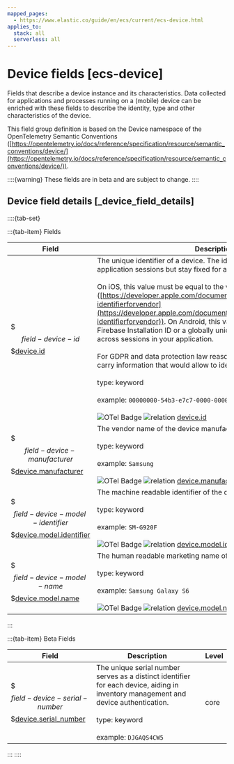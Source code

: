 ```yaml
---
mapped_pages:
  - https://www.elastic.co/guide/en/ecs/current/ecs-device.html
applies_to:
  stack: all
  serverless: all
---
```


# Device fields [ecs-device]

Fields that describe a device instance and its characteristics. Data collected for applications and processes running on a (mobile) device can be enriched with these fields to describe the identity, type and other characteristics of the device.

This field group definition is based on the Device namespace of the OpenTelemetry Semantic Conventions ([https://opentelemetry.io/docs/reference/specification/resource/semantic_conventions/device/](https://opentelemetry.io/docs/reference/specification/resource/semantic_conventions/device/)).

::::{warning}
These fields are in beta and are subject to change.
::::



## Device field details [_device_field_details]

::::{tab-set}

:::{tab-item} Fields

| Field | Description | Level |
| --- | --- | --- |
| $$$field-device-id$$$[device.id](#field-device-id) | The unique identifier of a device. The identifier must not change across application sessions but stay fixed for an instance of a (mobile) device.<br><br>On iOS, this value must be equal to the vendor identifier ([https://developer.apple.com/documentation/uikit/uidevice/1620059-identifierforvendor](https://developer.apple.com/documentation/uikit/uidevice/1620059-identifierforvendor)). On Android, this value must be equal to the Firebase Installation ID or a globally unique UUID which is persisted across sessions in your application.<br><br>For GDPR and data protection law reasons this identifier should not carry information that would allow to identify a user.<br><br>type: keyword<br><br>example: `00000000-54b3-e7c7-0000-000046bffd97`<br><br>![OTel Badge](https://img.shields.io/badge/OpenTelemetry-4a5ca6?style=flat&logo=opentelemetry "") ![relation](https://img.shields.io/badge/match-93c93e?style=flat "match") [device.id](https://opentelemetry.io/docs/specs/semconv/attributes-registry/device/#device-id)<br> | extended |
| $$$field-device-manufacturer$$$[device.manufacturer](#field-device-manufacturer) | The vendor name of the device manufacturer.<br><br>type: keyword<br><br>example: `Samsung`<br><br>![OTel Badge](https://img.shields.io/badge/OpenTelemetry-4a5ca6?style=flat&logo=opentelemetry "") ![relation](https://img.shields.io/badge/match-93c93e?style=flat "match") [device.manufacturer](https://opentelemetry.io/docs/specs/semconv/attributes-registry/device/#device-manufacturer)<br> | extended |
| $$$field-device-model-identifier$$$[device.model.identifier](#field-device-model-identifier) | The machine readable identifier of the device model.<br><br>type: keyword<br><br>example: `SM-G920F`<br><br>![OTel Badge](https://img.shields.io/badge/OpenTelemetry-4a5ca6?style=flat&logo=opentelemetry "") ![relation](https://img.shields.io/badge/match-93c93e?style=flat "match") [device.model.identifier](https://opentelemetry.io/docs/specs/semconv/attributes-registry/device/#device-model-identifier)<br> | extended |
| $$$field-device-model-name$$$[device.model.name](#field-device-model-name) | The human readable marketing name of the device model.<br><br>type: keyword<br><br>example: `Samsung Galaxy S6`<br><br>![OTel Badge](https://img.shields.io/badge/OpenTelemetry-4a5ca6?style=flat&logo=opentelemetry "") ![relation](https://img.shields.io/badge/match-93c93e?style=flat "match") [device.model.name](https://opentelemetry.io/docs/specs/semconv/attributes-registry/device/#device-model-name)<br> | extended |

:::

:::{tab-item} Beta Fields

| Field | Description | Level |
| --- | --- | --- |
| $$$field-device-serial-number$$$[device.serial_number](#field-device-serial-number) | The unique serial number serves as a distinct identifier for each device, aiding in inventory management and device authentication.<br><br>type: keyword<br><br>example: `DJGAQS4CW5`<br> | core |

:::
::::

